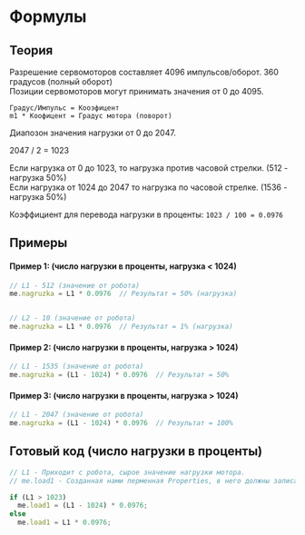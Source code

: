 # Формулы

## Теория

Разрешение сервомоторов составляет 4096 импульсов/оборот. 360 градусов (полный оборот)\
Позиции сервомоторов могут принимать значения от 0 до 4095.

`Градус/Импульс = Кооэфицент`\
`m1 * Коофицент = Градус мотора (поворот)`

Диапозон значения нагрузки от 0 до 2047.

2047 / 2 = 1023

Если нагрузка от 0 до 1023, то нагрузка против часовой стрелки. (512 - нагрузка 50%)\
Если нагрузка от 1024 до 2047 то нагрузка по часовой стрелке. (1536 - нагрузка 50%)

Коэффициент для перевода нагрузки в проценты: `1023 / 100 = 0.0976`

## Примеры

#### Пример 1: (число нагрузки в проценты, нагрузка < 1024)

```js
// L1 - 512 (значение от робота)
me.nagruzka = L1 * 0.0976  // Результат = 50% (нагрузка)


// L2 - 10 (значение от робота)
me.nagruzka = L1 * 0.0976  // Результат = 1% (нагрузка)
```

#### Пример 2: (число нагрузки в проценты, нагрузка > 1024)

```js
// L1 - 1535 (значение от робота)
me.nagruzka = (L1 - 1024) * 0.0976  // Результат = 50%
```

#### Пример 3: (число нагрузки в проценты, нагрузка > 1024)

```js
// L1 - 2047 (значение от робота)
me.nagruzka = (L1 - 1024) * 0.0976  // Результат = 100%
```

## Готовый код (число нагрузки в проценты)

```js
// L1 - Приходит с робота, сырое значение нагрузки мотора.
// me.load1 - Созданная нами перменная Properties, в него должны записать проценты нагрузки.

if (L1 > 1023)
  me.load1 = (L1 - 1024) * 0.0976;
else
  me.load1 = L1 * 0.0976;
```
